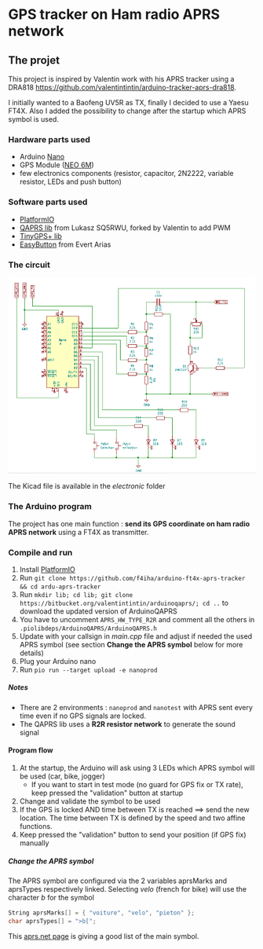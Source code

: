 # GPS tracker on Ham radio APRS network

## The projet

This project is inspired by Valentin work with his APRS tracker using a DRA818 https://github.com/valentintintin/arduino-tracker-aprs-dra818. 

I initially wanted to a Baofeng UV5R as TX, finally I decided to use a Yaesu FT4X. Also I added the possibility to change after the startup which APRS symbol is used. 

### Hardware parts used
- Arduino [Nano](https://store.arduino.cc/arduino-nano)
- GPS Module ([NEO 6M](https://www.amazon.fr/NEO-6M-GPS-module-puissance-GY-GPS6MV2/dp/B01ICYA4QU))
- few electronics components (resistor, capacitor, 2N2222, variable resistor, LEDs and push button)

### Software parts used
- [PlatformIO](https://platformio.org/)
- [QAPRS lib](https://bitbucket.org/valentintintin/arduinoqaprs/) from Lukasz SQ5RWU, forked by Valentin to add PWM
- [TinyGPS+ lib](http://arduiniana.org/libraries/tinygpsplus/)
- [EasyButton](https://github.com/evert-arias/EasyButton) from Evert Arias 

### The circuit

![The entire circuit](docs/circuit.png)

The Kicad file is available in the _electronic_ folder

### The Arduino program

The project has one main function : **send its GPS coordinate on ham radio APRS network** using a FT4X as transmitter.

### Compile and run

1. Install [PlatformIO](https://docs.platformio.org/en/latest/installation.html)
2. Run `git clone https://github.com/f4iha/arduino-ft4x-aprs-tracker && cd ardu-aprs-tracker`
3. Run `mkdir lib; cd lib; git clone https://bitbucket.org/valentintintin/arduinoqaprs/; cd ..` to download the updated version of ArduinoQAPRS
4. You have to uncomment `APRS_HW_TYPE_R2R` and comment all the others in `.piolibdeps/ArduinoQAPRS/ArduinoQAPRS.h`
5. Update with your callsign in _main.cpp_ file and adjust if needed the used APRS symbol (see section **Change the APRS symbol** below for more details)
6. Plug your Arduino nano
7. Run `pio run --target upload -e nanoprod`

##### Notes

- There are 2 environments : `nanoprod` and `nanotest` with APRS sent every time even if no GPS signals are locked.
- The QAPRS lib uses a **R2R resistor network** to generate the sound signal

#### Program flow

1. At the startup, the Arduino will ask using 3 LEDs which APRS symbol will be used (car, bike, jogger)
    - If you want to start in test mode (no guard for GPS fix or TX rate), keep pressed the "validation" button at startup
2. Change and validate the symbol to be used
3. If the GPS is locked AND time between TX is reached ==> send the new location. The time between TX is defined by the speed and two affine functions.
4. Keep pressed the "validation" button to send your position (if GPS fix) manually

##### Change the APRS symbol

The APRS symbol are configured via the 2 variables aprsMarks and aprsTypes respectively linked. Selecting _velo_ (french for bike) will use the character _b_ for the symbol
```c
String aprsMarks[] = { "voiture", "velo", "pieton" };
char aprsTypes[] = ">b[";
```

This [aprs.net page](http://www.aprs.net/vm/DOS/SYMBOLS.HTM) is giving a good list of the main symbol.